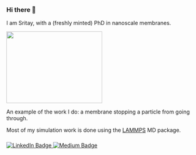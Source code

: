 ### Hi there 👋

I am Sritay, with a (freshly minted) PhD in nanoscale membranes. 

<img src="rej_jif.gif" width="250" height="188" />

An example of the work I do: a membrane stopping a particle from going through.  

Most of my simulation work is done using the [LAMMPS](https://www.lammps.org/) MD package.

### 
<div id="badges">
  <a href="https://www.linkedin.com/in/sritay-mistry-45a6a8171/">
    <img src="https://img.shields.io/badge/LinkedIn-blue?style=for-the-badge&logo=linkedin&logoColor=white" alt="LinkedIn Badge"/>
  </a>
  <a href="https://medium.com/@sritaymistry">
    <img src="https://img.shields.io/badge/medium-red?style=for-the-badge&logo=medium&logoColor=white" alt="Medium Badge"/>
  </a>
</div>
